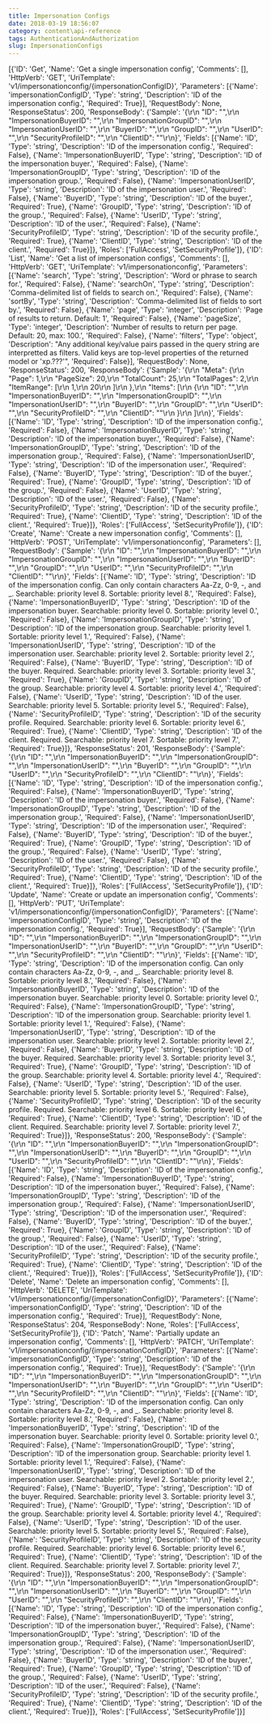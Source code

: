 ```yaml
---
title: Impersonation Configs
date: 2018-03-19 18:56:07
category: content\api-reference
tags: AuthenticationAndAuthorization
slug: ImpersonationConfigs
---
```

[{'ID': 'Get', 'Name': 'Get a single impersonation config', 'Comments': [], 'HttpVerb': 'GET', 'UriTemplate': 'v1/impersonationconfig/{impersonationConfigID}', 'Parameters': [{'Name': 'impersonationConfigID', 'Type': 'string', 'Description': 'ID of the impersonation config.', 'Required': True}], 'RequestBody': None, 'ResponseStatus': 200, 'ResponseBody': {'Sample': '{\r\n  "ID": "",\r\n  "ImpersonationBuyerID": "",\r\n  "ImpersonationGroupID": "",\r\n  "ImpersonationUserID": "",\r\n  "BuyerID": "",\r\n  "GroupID": "",\r\n  "UserID": "",\r\n  "SecurityProfileID": "",\r\n  "ClientID": ""\r\n}', 'Fields': [{'Name': 'ID', 'Type': 'string', 'Description': 'ID of the impersonation config.', 'Required': False}, {'Name': 'ImpersonationBuyerID', 'Type': 'string', 'Description': 'ID of the impersonation buyer.', 'Required': False}, {'Name': 'ImpersonationGroupID', 'Type': 'string', 'Description': 'ID of the impersonation group.', 'Required': False}, {'Name': 'ImpersonationUserID', 'Type': 'string', 'Description': 'ID of the impersonation user.', 'Required': False}, {'Name': 'BuyerID', 'Type': 'string', 'Description': 'ID of the buyer.', 'Required': True}, {'Name': 'GroupID', 'Type': 'string', 'Description': 'ID of the group.', 'Required': False}, {'Name': 'UserID', 'Type': 'string', 'Description': 'ID of the user.', 'Required': False}, {'Name': 'SecurityProfileID', 'Type': 'string', 'Description': 'ID of the security profile.', 'Required': True}, {'Name': 'ClientID', 'Type': 'string', 'Description': 'ID of the client.', 'Required': True}]}, 'Roles': ['FullAccess', 'SetSecurityProfile']}, {'ID': 'List', 'Name': 'Get a list of impersonation configs', 'Comments': [], 'HttpVerb': 'GET', 'UriTemplate': 'v1/impersonationconfig', 'Parameters': [{'Name': 'search', 'Type': 'string', 'Description': 'Word or phrase to search for.', 'Required': False}, {'Name': 'searchOn', 'Type': 'string', 'Description': 'Comma-delimited list of fields to search on.', 'Required': False}, {'Name': 'sortBy', 'Type': 'string', 'Description': 'Comma-delimited list of fields to sort by.', 'Required': False}, {'Name': 'page', 'Type': 'integer', 'Description': 'Page of results to return. Default: 1', 'Required': False}, {'Name': 'pageSize', 'Type': 'integer', 'Description': 'Number of results to return per page. Default: 20, max: 100.', 'Required': False}, {'Name': 'filters', 'Type': 'object', 'Description': "Any additional key/value pairs passed in the query string are interpretted as filters. Valid keys are top-level properties of the returned model or 'xp.???'", 'Required': False}], 'RequestBody': None, 'ResponseStatus': 200, 'ResponseBody': {'Sample': '{\r\n  "Meta": {\r\n    "Page": 1,\r\n    "PageSize": 20,\r\n    "TotalCount": 25,\r\n    "TotalPages": 2,\r\n    "ItemRange": [\r\n      1,\r\n      20\r\n    ]\r\n  },\r\n  "Items": [\r\n    {\r\n      "ID": "",\r\n      "ImpersonationBuyerID": "",\r\n      "ImpersonationGroupID": "",\r\n      "ImpersonationUserID": "",\r\n      "BuyerID": "",\r\n      "GroupID": "",\r\n      "UserID": "",\r\n      "SecurityProfileID": "",\r\n      "ClientID": ""\r\n    }\r\n  ]\r\n}', 'Fields': [{'Name': 'ID', 'Type': 'string', 'Description': 'ID of the impersonation config.', 'Required': False}, {'Name': 'ImpersonationBuyerID', 'Type': 'string', 'Description': 'ID of the impersonation buyer.', 'Required': False}, {'Name': 'ImpersonationGroupID', 'Type': 'string', 'Description': 'ID of the impersonation group.', 'Required': False}, {'Name': 'ImpersonationUserID', 'Type': 'string', 'Description': 'ID of the impersonation user.', 'Required': False}, {'Name': 'BuyerID', 'Type': 'string', 'Description': 'ID of the buyer.', 'Required': True}, {'Name': 'GroupID', 'Type': 'string', 'Description': 'ID of the group.', 'Required': False}, {'Name': 'UserID', 'Type': 'string', 'Description': 'ID of the user.', 'Required': False}, {'Name': 'SecurityProfileID', 'Type': 'string', 'Description': 'ID of the security profile.', 'Required': True}, {'Name': 'ClientID', 'Type': 'string', 'Description': 'ID of the client.', 'Required': True}]}, 'Roles': ['FullAccess', 'SetSecurityProfile']}, {'ID': 'Create', 'Name': 'Create a new impersonation config', 'Comments': [], 'HttpVerb': 'POST', 'UriTemplate': 'v1/impersonationconfig', 'Parameters': [], 'RequestBody': {'Sample': '{\r\n  "ID": "",\r\n  "ImpersonationBuyerID": "",\r\n  "ImpersonationGroupID": "",\r\n  "ImpersonationUserID": "",\r\n  "BuyerID": "",\r\n  "GroupID": "",\r\n  "UserID": "",\r\n  "SecurityProfileID": "",\r\n  "ClientID": ""\r\n}', 'Fields': [{'Name': 'ID', 'Type': 'string', 'Description': 'ID of the impersonation config. Can only contain characters Aa-Zz, 0-9, -, and _. Searchable: priority level 8. Sortable: priority level 8.', 'Required': False}, {'Name': 'ImpersonationBuyerID', 'Type': 'string', 'Description': 'ID of the impersonation buyer. Searchable: priority level 0. Sortable: priority level 0.', 'Required': False}, {'Name': 'ImpersonationGroupID', 'Type': 'string', 'Description': 'ID of the impersonation group. Searchable: priority level 1. Sortable: priority level 1.', 'Required': False}, {'Name': 'ImpersonationUserID', 'Type': 'string', 'Description': 'ID of the impersonation user. Searchable: priority level 2. Sortable: priority level 2.', 'Required': False}, {'Name': 'BuyerID', 'Type': 'string', 'Description': 'ID of the buyer. Required. Searchable: priority level 3. Sortable: priority level 3.', 'Required': True}, {'Name': 'GroupID', 'Type': 'string', 'Description': 'ID of the group. Searchable: priority level 4. Sortable: priority level 4.', 'Required': False}, {'Name': 'UserID', 'Type': 'string', 'Description': 'ID of the user. Searchable: priority level 5. Sortable: priority level 5.', 'Required': False}, {'Name': 'SecurityProfileID', 'Type': 'string', 'Description': 'ID of the security profile. Required. Searchable: priority level 6. Sortable: priority level 6.', 'Required': True}, {'Name': 'ClientID', 'Type': 'string', 'Description': 'ID of the client. Required. Searchable: priority level 7. Sortable: priority level 7.', 'Required': True}]}, 'ResponseStatus': 201, 'ResponseBody': {'Sample': '{\r\n  "ID": "",\r\n  "ImpersonationBuyerID": "",\r\n  "ImpersonationGroupID": "",\r\n  "ImpersonationUserID": "",\r\n  "BuyerID": "",\r\n  "GroupID": "",\r\n  "UserID": "",\r\n  "SecurityProfileID": "",\r\n  "ClientID": ""\r\n}', 'Fields': [{'Name': 'ID', 'Type': 'string', 'Description': 'ID of the impersonation config.', 'Required': False}, {'Name': 'ImpersonationBuyerID', 'Type': 'string', 'Description': 'ID of the impersonation buyer.', 'Required': False}, {'Name': 'ImpersonationGroupID', 'Type': 'string', 'Description': 'ID of the impersonation group.', 'Required': False}, {'Name': 'ImpersonationUserID', 'Type': 'string', 'Description': 'ID of the impersonation user.', 'Required': False}, {'Name': 'BuyerID', 'Type': 'string', 'Description': 'ID of the buyer.', 'Required': True}, {'Name': 'GroupID', 'Type': 'string', 'Description': 'ID of the group.', 'Required': False}, {'Name': 'UserID', 'Type': 'string', 'Description': 'ID of the user.', 'Required': False}, {'Name': 'SecurityProfileID', 'Type': 'string', 'Description': 'ID of the security profile.', 'Required': True}, {'Name': 'ClientID', 'Type': 'string', 'Description': 'ID of the client.', 'Required': True}]}, 'Roles': ['FullAccess', 'SetSecurityProfile']}, {'ID': 'Update', 'Name': 'Create or update an impersonation config', 'Comments': [], 'HttpVerb': 'PUT', 'UriTemplate': 'v1/impersonationconfig/{impersonationConfigID}', 'Parameters': [{'Name': 'impersonationConfigID', 'Type': 'string', 'Description': 'ID of the impersonation config.', 'Required': True}], 'RequestBody': {'Sample': '{\r\n  "ID": "",\r\n  "ImpersonationBuyerID": "",\r\n  "ImpersonationGroupID": "",\r\n  "ImpersonationUserID": "",\r\n  "BuyerID": "",\r\n  "GroupID": "",\r\n  "UserID": "",\r\n  "SecurityProfileID": "",\r\n  "ClientID": ""\r\n}', 'Fields': [{'Name': 'ID', 'Type': 'string', 'Description': 'ID of the impersonation config. Can only contain characters Aa-Zz, 0-9, -, and _. Searchable: priority level 8. Sortable: priority level 8.', 'Required': False}, {'Name': 'ImpersonationBuyerID', 'Type': 'string', 'Description': 'ID of the impersonation buyer. Searchable: priority level 0. Sortable: priority level 0.', 'Required': False}, {'Name': 'ImpersonationGroupID', 'Type': 'string', 'Description': 'ID of the impersonation group. Searchable: priority level 1. Sortable: priority level 1.', 'Required': False}, {'Name': 'ImpersonationUserID', 'Type': 'string', 'Description': 'ID of the impersonation user. Searchable: priority level 2. Sortable: priority level 2.', 'Required': False}, {'Name': 'BuyerID', 'Type': 'string', 'Description': 'ID of the buyer. Required. Searchable: priority level 3. Sortable: priority level 3.', 'Required': True}, {'Name': 'GroupID', 'Type': 'string', 'Description': 'ID of the group. Searchable: priority level 4. Sortable: priority level 4.', 'Required': False}, {'Name': 'UserID', 'Type': 'string', 'Description': 'ID of the user. Searchable: priority level 5. Sortable: priority level 5.', 'Required': False}, {'Name': 'SecurityProfileID', 'Type': 'string', 'Description': 'ID of the security profile. Required. Searchable: priority level 6. Sortable: priority level 6.', 'Required': True}, {'Name': 'ClientID', 'Type': 'string', 'Description': 'ID of the client. Required. Searchable: priority level 7. Sortable: priority level 7.', 'Required': True}]}, 'ResponseStatus': 200, 'ResponseBody': {'Sample': '{\r\n  "ID": "",\r\n  "ImpersonationBuyerID": "",\r\n  "ImpersonationGroupID": "",\r\n  "ImpersonationUserID": "",\r\n  "BuyerID": "",\r\n  "GroupID": "",\r\n  "UserID": "",\r\n  "SecurityProfileID": "",\r\n  "ClientID": ""\r\n}', 'Fields': [{'Name': 'ID', 'Type': 'string', 'Description': 'ID of the impersonation config.', 'Required': False}, {'Name': 'ImpersonationBuyerID', 'Type': 'string', 'Description': 'ID of the impersonation buyer.', 'Required': False}, {'Name': 'ImpersonationGroupID', 'Type': 'string', 'Description': 'ID of the impersonation group.', 'Required': False}, {'Name': 'ImpersonationUserID', 'Type': 'string', 'Description': 'ID of the impersonation user.', 'Required': False}, {'Name': 'BuyerID', 'Type': 'string', 'Description': 'ID of the buyer.', 'Required': True}, {'Name': 'GroupID', 'Type': 'string', 'Description': 'ID of the group.', 'Required': False}, {'Name': 'UserID', 'Type': 'string', 'Description': 'ID of the user.', 'Required': False}, {'Name': 'SecurityProfileID', 'Type': 'string', 'Description': 'ID of the security profile.', 'Required': True}, {'Name': 'ClientID', 'Type': 'string', 'Description': 'ID of the client.', 'Required': True}]}, 'Roles': ['FullAccess', 'SetSecurityProfile']}, {'ID': 'Delete', 'Name': 'Delete an impersonation config', 'Comments': [], 'HttpVerb': 'DELETE', 'UriTemplate': 'v1/impersonationconfig/{impersonationConfigID}', 'Parameters': [{'Name': 'impersonationConfigID', 'Type': 'string', 'Description': 'ID of the impersonation config.', 'Required': True}], 'RequestBody': None, 'ResponseStatus': 204, 'ResponseBody': None, 'Roles': ['FullAccess', 'SetSecurityProfile']}, {'ID': 'Patch', 'Name': 'Partially update an impersonation config', 'Comments': [], 'HttpVerb': 'PATCH', 'UriTemplate': 'v1/impersonationconfig/{impersonationConfigID}', 'Parameters': [{'Name': 'impersonationConfigID', 'Type': 'string', 'Description': 'ID of the impersonation config.', 'Required': True}], 'RequestBody': {'Sample': '{\r\n  "ID": "",\r\n  "ImpersonationBuyerID": "",\r\n  "ImpersonationGroupID": "",\r\n  "ImpersonationUserID": "",\r\n  "BuyerID": "",\r\n  "GroupID": "",\r\n  "UserID": "",\r\n  "SecurityProfileID": "",\r\n  "ClientID": ""\r\n}', 'Fields': [{'Name': 'ID', 'Type': 'string', 'Description': 'ID of the impersonation config. Can only contain characters Aa-Zz, 0-9, -, and _. Searchable: priority level 8. Sortable: priority level 8.', 'Required': False}, {'Name': 'ImpersonationBuyerID', 'Type': 'string', 'Description': 'ID of the impersonation buyer. Searchable: priority level 0. Sortable: priority level 0.', 'Required': False}, {'Name': 'ImpersonationGroupID', 'Type': 'string', 'Description': 'ID of the impersonation group. Searchable: priority level 1. Sortable: priority level 1.', 'Required': False}, {'Name': 'ImpersonationUserID', 'Type': 'string', 'Description': 'ID of the impersonation user. Searchable: priority level 2. Sortable: priority level 2.', 'Required': False}, {'Name': 'BuyerID', 'Type': 'string', 'Description': 'ID of the buyer. Required. Searchable: priority level 3. Sortable: priority level 3.', 'Required': True}, {'Name': 'GroupID', 'Type': 'string', 'Description': 'ID of the group. Searchable: priority level 4. Sortable: priority level 4.', 'Required': False}, {'Name': 'UserID', 'Type': 'string', 'Description': 'ID of the user. Searchable: priority level 5. Sortable: priority level 5.', 'Required': False}, {'Name': 'SecurityProfileID', 'Type': 'string', 'Description': 'ID of the security profile. Required. Searchable: priority level 6. Sortable: priority level 6.', 'Required': True}, {'Name': 'ClientID', 'Type': 'string', 'Description': 'ID of the client. Required. Searchable: priority level 7. Sortable: priority level 7.', 'Required': True}]}, 'ResponseStatus': 200, 'ResponseBody': {'Sample': '{\r\n  "ID": "",\r\n  "ImpersonationBuyerID": "",\r\n  "ImpersonationGroupID": "",\r\n  "ImpersonationUserID": "",\r\n  "BuyerID": "",\r\n  "GroupID": "",\r\n  "UserID": "",\r\n  "SecurityProfileID": "",\r\n  "ClientID": ""\r\n}', 'Fields': [{'Name': 'ID', 'Type': 'string', 'Description': 'ID of the impersonation config.', 'Required': False}, {'Name': 'ImpersonationBuyerID', 'Type': 'string', 'Description': 'ID of the impersonation buyer.', 'Required': False}, {'Name': 'ImpersonationGroupID', 'Type': 'string', 'Description': 'ID of the impersonation group.', 'Required': False}, {'Name': 'ImpersonationUserID', 'Type': 'string', 'Description': 'ID of the impersonation user.', 'Required': False}, {'Name': 'BuyerID', 'Type': 'string', 'Description': 'ID of the buyer.', 'Required': True}, {'Name': 'GroupID', 'Type': 'string', 'Description': 'ID of the group.', 'Required': False}, {'Name': 'UserID', 'Type': 'string', 'Description': 'ID of the user.', 'Required': False}, {'Name': 'SecurityProfileID', 'Type': 'string', 'Description': 'ID of the security profile.', 'Required': True}, {'Name': 'ClientID', 'Type': 'string', 'Description': 'ID of the client.', 'Required': True}]}, 'Roles': ['FullAccess', 'SetSecurityProfile']}]